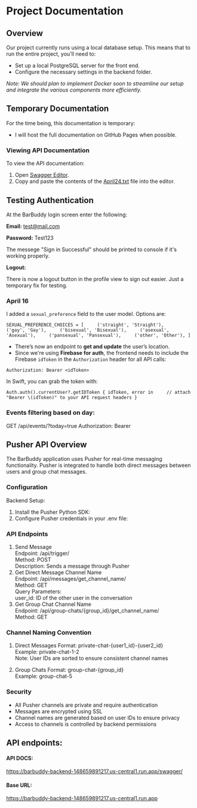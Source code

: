 # Project Documentation




## Overview

Our project currently runs using a local database setup. This means that to run the entire project, you'll need to:

- Set up a local PostgreSQL server for the front end.
- Configure the necessary settings in the backend folder.

*Note: We should plan to implement Docker soon to streamline our setup and integrate the various components more efficiently.*

## Temporary Documentation

For the time being, this documentation is temporary:

- I will host the full documentation on GitHub Pages when possible.
  
### Viewing API Documentation

To view the API documentation:

1. Open [Swagger Editor](https://editor-next.swagger.io/).
2. Copy and paste the contents of the [April24.txt](https://github.com/user-attachments/files/19898403/April24.txt) file into the editor.

## Testing Authentication
At the BarBuddy login screen enter the following:

**Email:** test@mail.com

**Password:** Test123

The messege "Sign in Successful" should be printed to console if it's working properly.

**Logout:**

There is now a logout button in the profile view to sign out easier. Just a temporary fix for testing.


### April 16
I added a `sexual_preference` field to the user model. Options are:

`SEXUAL_PREFERENCE_CHOICES = [     ('straight', 'Straight'),     ('gay', 'Gay'),     ('bisexual', 'Bisexual'),     ('asexual', 'Asexual'),     ('pansexual', 'Pansexual'),     ('other', 'Other'), ]`

- There’s now an endpoint to **get and update** the user’s location.
- Since we're using **Firebase for auth**, the frontend needs to include the Firebase `idToken` in the `Authorization` header for all API calls:

`Authorization: Bearer <idToken>`

In Swift, you can grab the token with:

`Auth.auth().currentUser?.getIDToken { idToken, error in     // attach "Bearer \(idToken)" to your API request headers }`


### Events filtering based on day: 

GET /api/events/?today=true
Authorization: Bearer <token>

## Pusher API Overview
The BarBuddy application uses Pusher for real-time messaging functionality. Pusher is integrated to handle both direct messages between users and group chat messages.

### Configuration
Backend Setup:
1. Install the Pusher Python SDK:
2. Configure Pusher credentials in your .env file:

### API Endpoints
1. Send Message  
Endpoint: /api/trigger/  
Method: POST  
Description: Sends a message through Pusher  
3. Get Direct Message Channel Name  
Endpoint: /api/messages/get_channel_name/  
Method: GET  
Query Parameters:  
user_id: ID of the other user in the conversation  
4. Get Group Chat Channel Name  
Endpoint: /api/group-chats/{group_id}/get_channel_name/  
Method: GET  

### Channel Naming Convention
1. Direct Messages
Format: private-chat-{user1_id}-{user2_id}  
Example: private-chat-1-2  
Note: User IDs are sorted to ensure consistent channel names

2. Group Chats
Format: group-chat-{group_id}  
Example: group-chat-5


### Security
- All Pusher channels are private and require authentication
- Messages are encrypted using SSL
- Channel names are generated based on user IDs to ensure privacy
- Access to channels is controlled by backend permissions


## API endpoints: 
#### API DOCS: 
https://barbuddy-backend-148659891217.us-central1.run.app/swagger/
#### Base URL: 
https://barbuddy-backend-148659891217.us-central1.run.app






